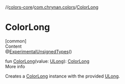 //[colors-core](../../index.md)/[com.chrynan.colors](index.md)/[ColorLong](-color-long.md)



# ColorLong  
[common]  
Content  
@[ExperimentalUnsignedTypes](https://kotlinlang.org/api/latest/jvm/stdlib/kotlin/-experimental-unsigned-types/index.html)()  
  
fun [ColorLong](-color-long.md)(value: [ULong](https://kotlinlang.org/api/latest/jvm/stdlib/kotlin/-u-long/index.html)): [ColorLong](-color-long/index.md)  
More info  


Creates a [ColorLong](-color-long/index.md) instance with the provided [ULong](-color-long.md).

  



